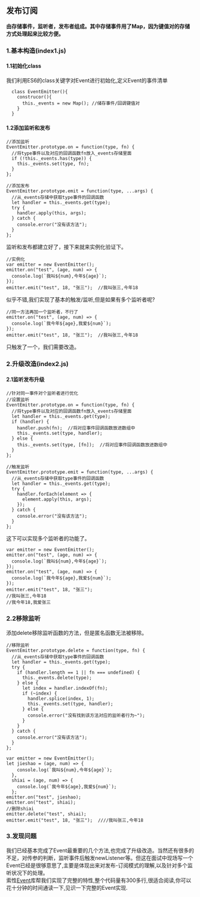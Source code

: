 ## 发布订阅
**由存储事件，监听者，发布者组成。其中存储事件用了Map，因为键值对的存储方式处理起来比较方便。**

### 1.基本构造(index1.js)
#### 1.1初始化class  
我们利用ES6的class关键字对Event进行初始化,定义Event的事件清单

```
  class EventEmitter(){
    construcor(){
      this._events = new Map(); //储存事件/回调键值对
    }
  }
```
#### 1.2添加监听和发布

```
//添加监听
EventEmitter.prototype.on = function(type, fn) {
  //将type事件以及对应的回调函数fn放入_events存储里面
  if (!this._events.has(type)) {
    this._events.set(type, fn);
  }
};

//添加发布
EventEmitter.prototype.emit = function(type, ...args) {
  //从_events存储中获取type事件的回调函数
  let handler = this._events.get(type);
  try {
    handler.apply(this, args);
  } catch {
    console.error("没有该方法");
  }
};

```
  
监听和发布都建立好了，接下来就来实例化验证下。
```
//实例化
var emitter = new EventEmitter();
emitter.on("test", (age, num) => {
  console.log(`我叫${num},今年${age}`);
});
emitter.emit("test", 18, "张三");  //我叫张三,今年18
```

似乎不错,我们实现了基本的触发/监听,但是如果有多个监听者呢?

```
//同一方法再加一个监听者，不行了
emitter.on("test", (age, num) => {
  console.log(`我今年${age},我爱${num}`);
});
emitter.emit("test", 18, "张三");  //我叫张三,今年18
```  

只触发了一个，我们需要改造。

### 2.升级改造(index2.js)
#### 2.1监听发布升级  
```
//针对同一事件对个监听者进行优化
//设置监听
EventEmitter.prototype.on = function(type, fn) {
  //将type事件以及对应的回调函数fn放入_events存储里面
  let handler = this._events.get(type);
  if (handler) {
    handler.push(fn);  //将对应事件回调函数放进数组中
    this._events.set(type, handler);
  } else {
    this._events.set(type, [fn]);  //将对应事件回调函数放进数组中
  }
};

//触发监听
EventEmitter.prototype.emit = function(type, ...args) {
  //从_events存储中获取type事件的回调函数
  let handler = this._events.get(type);
  try {
    handler.forEach(element => {
      element.apply(this, args);
    });
  } catch {
    console.error("没有该方法");
  }
};
```  

这下可以实现多个监听者的功能了。
```
var emitter = new EventEmitter();
emitter.on("test", (age, num) => {
  console.log(`我叫${num},今年${age}`);
});
emitter.on("test", (age, num) => {
  console.log(`我今年${age},我爱${num}`);
});
emitter.emit("test", 18, "张三");  
//我叫张三,今年18
//我今年18,我爱张三
```

### 2.2移除监听  
添加delete移除监听函数的方法，但是匿名函数无法被移除。
```
//移除监听
EventEmitter.prototype.delete = function(type, fn) {
  //从_events存储中获取type事件的回调函数
  let handler = this._events.get(type);
  try {
    if (handler.length == 1 || fn === undefined) {
      this._events.delete(type);
    } else {
      let index = handler.indexOf(fn);
      if (~index) {
        handler.splice(index, 1);
        this._events.set(type, handler);
      } else {
        console.error("没有找到该方法对应的监听者行为~");
      }
    }
  } catch {
    console.error("没有该方法");
  }
};

var emitter = new EventEmitter();
let jieshao = (age, num) => {
    console.log(`我叫${num},今年${age}`);
  },
  shiai = (age, num) => {
    console.log(`我今年${age},我爱${num}`);
  };
emitter.on("test", jieshao);
emitter.on("test", shiai);
//删除shiai
emitter.delete("test", shiai);
emitter.emit("test", 18, "张三");  ////我叫张三,今年18
```  

### 3.发现问题  
我们已经基本完成了Event最重要的几个方法,也完成了升级改造。当然还有很多的不足，对传参的判断，监听事件后触发newListener等。但这在面试中现场写一个Event已经是很够意思了,主要是体现出来对发布-订阅模式的理解,以及针对多个监听状况下的处理。  
索性[Event](https://github.com/Gozala/events/blob/master/events.js)库帮我们实现了完整的特性,整个代码量有300多行,很适合阅读,你可以花十分钟的时间通读一下,见识一下完整的Event实现.





